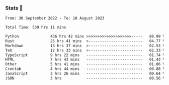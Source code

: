 ### Stats 👋
<!--START_SECTION:waka-->

```txt
From: 30 September 2022 - To: 10 August 2023

Total Time: 539 hrs 11 mins

Python              436 hrs 42 mins >>>>>>>>>>>>>>>>>>>>-----   80.99 %
Rust                25 hrs 41 mins  >------------------------   04.77 %
Markdown            13 hrs 37 mins  >------------------------   02.53 %
TeX                 12 hrs 33 mins  >------------------------   02.33 %
TypeScript          9 hrs 22 mins   -------------------------   01.74 %
HTML                7 hrs 43 mins   -------------------------   01.43 %
Other               5 hrs 41 mins   -------------------------   01.06 %
Crontab             4 hrs 44 mins   -------------------------   00.88 %
JavaScript          3 hrs 26 mins   -------------------------   00.64 %
JSON                3 hrs           -------------------------   00.56 %
```

<!--END_SECTION:waka-->

<!--
**buhaytza2005/buhaytza2005** is a ✨ _special_ ✨ repository because its `README.md` (this file) appears on your GitHub profile.

Here are some ideas to get you started:

- 🔭 I’m currently working on ...
- 🌱 I’m currently learning ...
- 👯 I’m looking to collaborate on ...
- 🤔 I’m looking for help with ...
- 💬 Ask me about ...
- 📫 How to reach me: ...
- 😄 Pronouns: ...
- ⚡ Fun fact: ...
-->


